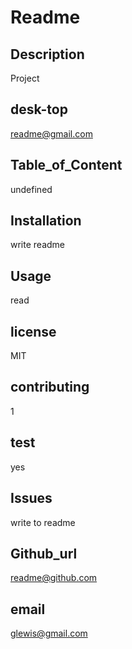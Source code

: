 
  # Readme

  ## Description

  Project
  
  ## desk-top
  readme@gmail.com

  ## Table_of_Content
  
  undefined 

  ## Installation

  write readme

  ## Usage

  read

  ## license

  MIT

  ## contributing

  1

  ## test 
  
  yes

  ## Issues

  write to readme

  ## Github_url

  readme@github.com

  ## email

  glewis@gmail.com


  
  


